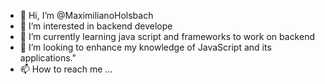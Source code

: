 - 👋 Hi, I’m @MaximilianoHolsbach
- 👀 I’m interested in backend develope
- 🌱 I’m currently learning java script and frameworks to work on backend
- 💞️ I’m looking to enhance my knowledge of JavaScript and its applications."
- 📫 How to reach me ...

<!---
MaximilianoHolsbach/MaximilianoHolsbach is a ✨ special ✨ repository because its `README.md` (this file) appears on your GitHub profile.
You can click the Preview link to take a look at your changes.
--->
